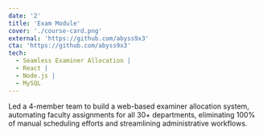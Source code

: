 ```yaml
---
date: '2'
title: 'Exam Module'
cover: './course-card.png'
external: 'https://github.com/abyss9x3'
cta: 'https://github.com/abyss9x3'
tech:
  - Seamless Examiner Allocation |
  - React |
  - Node.js |
  - MySQL
---
```


Led a 4-member team to build a web-based examiner allocation system, automating faculty assignments for all
30+ departments, eliminating 100% of manual scheduling efforts and streamlining administrative workflows.

